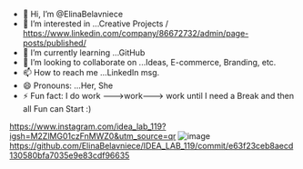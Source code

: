 - 👋 Hi, I’m @ElinaBelavniece
- 👀 I’m interested in ...Creative Projects / https://www.linkedin.com/company/86672732/admin/page-posts/published/
- 🌱 I’m currently learning ...GitHub
- 💞️ I’m looking to collaborate on ...Ideas, E-commerce, Branding, etc.
- 📫 How to reach me ...LinkedIn msg.
- 😄 Pronouns: ...Her, She
- ⚡ Fun fact: I do work --->work---> work until I need a Break and then all Fun can Start :)

<!---
ElinaBelavniece/ElinaBelavniece is a ✨ special ✨ repository because its `README.md` (this file) appears on your GitHub profile.
You can click the Preview link to take a look at your changes.
--->
https://www.instagram.com/idea_lab_119?igsh=M2ZlMG01czFnMWZ0&utm_source=qr
![image](https://github.com/user-attachments/assets/31fe5193-f301-4196-bfb5-59a7223e5e65)
https://github.com/ElinaBelavniece/IDEA_LAB_119/commit/e63f23ceb8aecd130580bfa7035e9e83cdf96635
